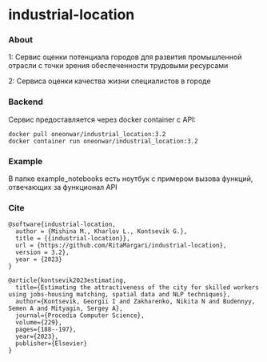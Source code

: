 # industrial-location

### About

1: Сервис оценки потенциала городов для развития промышленной отрасли с точки зрения обеспеченности трудовыми ресурсами

2: Сервиса оценки качества жизни специалистов в городе

### Backend

Сервис предоставляется через docker container с API:

```shell
docker pull oneonwar/industrial_location:3.2
docker container run oneonwar/industrial_location:3.2
```

### Example

В папке example_notebooks есть ноутбук с примером вызова функций, отвечающих за
функционал API

### Cite
```shell
@software{industrial-location,
  author = {Mishina M., Kharlov L., Kontsevik G.},
  title = {{industrial-location}},
  url = {https://github.com/RitaMargari/industrial-location},
  version = 3.2},
  year = {2023}
}

@article{kontsevik2023estimating,
  title={Estimating the attractiveness of the city for skilled workers using jobs-housing matching, spatial data and NLP techniques},
  author={Kontsevik, Georgii I and Zakharenko, Nikita N and Budennyy, Semen A and Mityagin, Sergey A},
  journal={Procedia Computer Science},
  volume={229},
  pages={188--197},
  year={2023},
  publisher={Elsevier}
}
```
